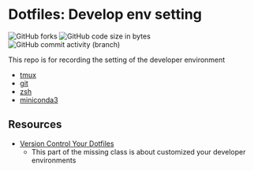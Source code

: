 # Dotfiles: Develop env setting 
![GitHub forks](https://img.shields.io/github/forks/MIBlue119/develop_env_setting?style=social)
![GitHub code size in bytes](https://img.shields.io/github/languages/code-size/MIBlue119/develop_env_setting)
![GitHub commit activity (branch)](https://img.shields.io/github/commit-activity/y/MIBlue119/develop_env_setting)

This repo is for recording the setting of the developer environment 



- [tmux](./tmux/README.md)
- [git](./git/README.md)
- [zsh](./zsh/README.md)
- [miniconda3](./miniconda3/README.md)

## Resources
- [Version Control Your Dotfiles](https://missing.csail.mit.edu/2019/dotfiles/)
  - This part of the missing class is about customized your developer environments    
